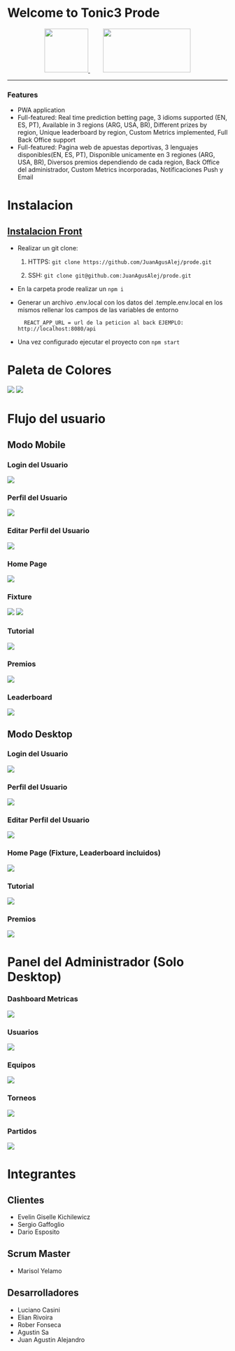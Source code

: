 # Welcome to Tonic3 Prode

<div align="center">
<a href="https://tonic3.com/" style="margin-right: 30px" target="_blank">
    <img src="https://info.tonic3.com/hubfs/tonic3-logotype-color.png" width="100" height="100">
</a>
<a align="center" href="http://https://www.plataforma5.la/" target="_blank">
    <img src="https://www.plataforma5.la/static/media/P5Desktop.d1842dd2bff00677295cd7d28a29e60c.svg" width="200" height="100">
</a>
</div>

------------
### Features

- PWA application
- Full-featured: Real time prediction betting page, 3 idioms supported (EN, ES, PT), Available in 3 regions (ARG, USA, BR), Different prizes by region, Unique leaderboard by region, Custom Metrics implemented, Full Back Office support
- Full-featured: Pagina web de apuestas deportivas, 3 lenguajes disponibles(EN, ES, PT), Disponible unicamente en 3 regiones (ARG, USA, BR), Diversos premios dependiendo de cada region, Back Office del administrador, Custom Metrics incorporadas, Notificaciones Push y Email

# Instalacion

## <a href="https://github.com/JuanAgusAlej/prode" target="_blank"> Instalacion Front </a>

- Realizar un git clone:
	1. HTTPS: `git clone https://github.com/JuanAgusAlej/prode.git`

	2. SSH: `git clone git@github.com:JuanAgusAlej/prode.git`

- En la carpeta prode realizar un `npm i`
- Generar un archivo .env.local con los datos del .temple.env.local en los mismos rellenar los campos de las variables de entorno
		
        REACT_APP_URL = url de la peticion al back EJEMPLO: http://localhost:8080/api

- Una vez configurado ejecutar el proyecto con `npm start`

# Paleta de Colores
![](https://snipboard.io/U9uAVf.jpg)
![](https://snipboard.io/HYSZC6.jpg)

# Flujo del usuario

## Modo Mobile
### Login del Usuario
![](https://snipboard.io/uCUDcr.jpg)
### Perfil del Usuario
![](https://snipboard.io/ZvwWIN.jpg)
### Editar Perfil del Usuario
![](https://snipboard.io/5bcDYx.jpg)
### Home Page
![](https://snipboard.io/0TEOly.jpg)
### Fixture
![](https://snipboard.io/F0HpDB.jpg)
![](https://snipboard.io/aBHVqr.jpg)
### Tutorial
![](https://snipboard.io/Ox8yXD.jpg)
### Premios
![](https://snipboard.io/g7DMwp.jpg)
### Leaderboard
![](https://snipboard.io/FuagbX.jpg)

## Modo Desktop

### Login del Usuario
![](https://snipboard.io/tICelu.jpg)
### Perfil del Usuario
![](https://snipboard.io/DcBRdH.jpg)
### Editar Perfil del Usuario
![](https://snipboard.io/7TWeAP.jpg)
### Home Page (Fixture, Leaderboard incluidos)
![](https://snipboard.io/Dp1fXd.jpg)
### Tutorial
![](https://snipboard.io/DmcTHY.jpg)
### Premios
![](https://snipboard.io/7bUuxQ.jpg)


# Panel del Administrador (Solo Desktop)

### Dashboard Metricas
![](https://snipboard.io/Fmy1aQ.jpg)
### Usuarios
![](https://snipboard.io/hpkXmz.jpg)
### Equipos
![](https://snipboard.io/Ns1Lue.jpg)
### Torneos
![](https://snipboard.io/Zc7F6B.jpg)
### Partidos
![](https://snipboard.io/mHja3X.jpg)


# Integrantes

## Clientes
- Evelin Giselle Kichilewicz
- Sergio Gaffoglio
- Dario Esposito

## Scrum Master
- Marisol Yelamo

## Desarrolladores
- Luciano Casini
- Elian Rivoira
- Rober Fonseca
- Agustin Sa 
- Juan Agustin Alejandro

